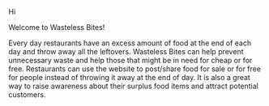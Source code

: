 
Hi

Welcome to Wasteless Bites!

Every day restaurants have an excess amount of food at the end of each day and throw away all the leftovers. Wasteless Bites can help prevent unnecessary waste and help those that might be in need for cheap or for free. Restaurants can use the website to post/share food for sale or for free for people instead of throwing it away at the end of day. It is also a great way to raise awareness about their surplus food items and attract potential customers.

